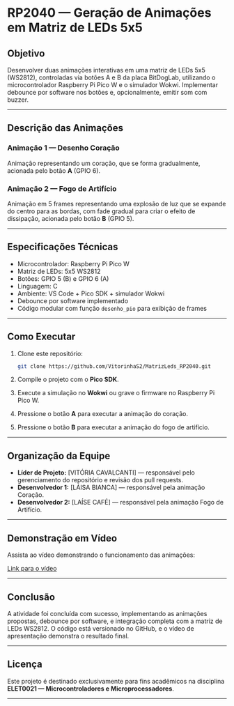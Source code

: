 # RP2040 — Geração de Animações em Matriz de LEDs 5x5

## Objetivo
Desenvolver duas animações interativas em uma matriz de LEDs 5x5 (WS2812), controladas via botões A e B da placa BitDogLab, utilizando o microcontrolador Raspberry Pi Pico W e o simulador Wokwi. Implementar debounce por software nos botões e, opcionalmente, emitir som com buzzer.

---

## Descrição das Animações

### Animação 1 — Desenho Coração
Animação representando um coração, que se forma gradualmente, acionada pelo botão **A** (GPIO 6).

### Animação 2 — Fogo de Artifício
Animação em 5 frames representando uma explosão de luz que se expande do centro para as bordas, com fade gradual para criar o efeito de dissipação, acionada pelo botão **B** (GPIO 5).

---

## Especificações Técnicas
- Microcontrolador: Raspberry Pi Pico W
- Matriz de LEDs: 5x5 WS2812
- Botões: GPIO 5 (B) e GPIO 6 (A)
- Linguagem: C
- Ambiente: VS Code + Pico SDK + simulador Wokwi
- Debounce por software implementado
- Código modular com função `desenho_pio` para exibição de frames

---

## Como Executar
1. Clone este repositório:
    ```bash
    git clone https://github.com/VitorinhaS2/MatrizLeds_RP2040.git
    ```

2. Compile o projeto com o **Pico SDK**.
3. Execute a simulação no **Wokwi** ou grave o firmware no Raspberry Pi Pico W.
4. Pressione o botão **A** para executar a animação do coração.
5. Pressione o botão **B** para executar a animação do fogo de artifício.

---

## Organização da Equipe
- **Líder de Projeto:** [VITÓRIA CAVALCANTI] — responsável pelo gerenciamento do repositório e revisão dos pull requests.
- **Desenvolvedor 1:** [LÁISA BIANCA] — responsável pela animação Coração.
- **Desenvolvedor 2:** [LAÍSE CAFÉ] — responsável pela animação Fogo de Artifício.

---

## Demonstração em Vídeo
Assista ao vídeo demonstrando o funcionamento das animações:

 [Link para o vídeo]()

---

## Conclusão
A atividade foi concluída com sucesso, implementando as animações propostas, debounce por software, e integração completa com a matriz de LEDs WS2812. O código está versionado no GitHub, e o vídeo de apresentação demonstra o resultado final.

---

## Licença
Este projeto é destinado exclusivamente para fins acadêmicos na disciplina **ELET0021 — Microcontroladores e Microprocessadores**.

---

